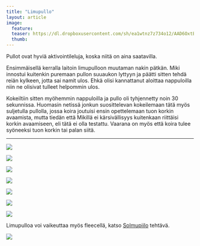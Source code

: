 ```yaml
---
title: "Limupullo"
layout: article
image:
  feature:
  teaser: https://dl.dropboxusercontent.com/sh/ea1wtnz7z734o12/AAD6OxtEc0NUBiS37OF6YC6Va/aktivointi/limupullo/DSC25203-245px.jpg
  thumb:
---
```


Pullot ovat hyviä aktivointileluja, koska niitä on aina saatavilla.

Ensimmäisellä kerralla laitoin limupulloon muutaman nakin pätkän. Miki innostui kuitenkin puremaan pullon suuaukon lyttyyn ja päätti sitten tehdä reiän kylkeen, jotta sai namit ulos. Ehkä olisi kannattanut aloittaa nappuloilla niin ne olisivat tulleet helpommin ulos.

Kokeiltiin sitten myöhemmin nappuloilla ja pullo oli tyhjennetty noin 30 sekunnissa. Huomasin netissä jonkun suosittelevan kokeilemaan tätä myös suljetulla pullolla, jossa koira joutuisi ensin opettelemaan tuon korkin avaamista, mutta tiedän että Mikillä ei kärsivällisyys kuitenkaan riittäisi korkin avaamiseen, eli tätä ei olla testattu. Vaarana on myös että koira tulee syöneeksi tuon korkin tai palan siitä.

---

[![](https://dl.dropboxusercontent.com/sh/ea1wtnz7z734o12/AAAKI7BvwsaN-jTrjIdVrFI9a/aktivointi/limupullo/DSC25198_2-800px.jpg)](https://dl.dropboxusercontent.com/sh/ea1wtnz7z734o12/AACdc75FJyAN4n6VNREKUpeha/aktivointi/limupullo/DSC25198_2.jpg)

[![](https://dl.dropboxusercontent.com/sh/ea1wtnz7z734o12/AACNIWu5zrth8PqvSY1TI0Nza/aktivointi/limupullo/DSC25199_2-800px.jpg)](https://dl.dropboxusercontent.com/sh/ea1wtnz7z734o12/AAANDHIrCm14x5bm60mRYDf1a/aktivointi/limupullo/DSC25199_2.jpg)

[![](https://dl.dropboxusercontent.com/sh/ea1wtnz7z734o12/AACxNRVNOZzTz_0HyOaRO6BYa/aktivointi/limupullo/DSC25203_2-800px.jpg)](https://dl.dropboxusercontent.com/sh/ea1wtnz7z734o12/AADYh-W2E67DNTGZPtEkFmTca/aktivointi/limupullo/DSC25203_2.jpg)

[![](https://dl.dropboxusercontent.com/sh/ea1wtnz7z734o12/AACMh9A5Ay1j6F6FbqkMUaRda/aktivointi/limupullo/IMG_20150502_153748_2-800px.jpg)](https://dl.dropboxusercontent.com/sh/ea1wtnz7z734o12/AAAyTPe-jsnhq4JoRePxFKuxa/aktivointi/limupullo/IMG_20150502_153748_2.jpg)

[![](https://dl.dropboxusercontent.com/sh/ea1wtnz7z734o12/AACsOWgfimr4xBN1KMH2jvQma/aktivointi/limupullo/DSC29321_2-800px.jpg)](https://dl.dropboxusercontent.com/sh/ea1wtnz7z734o12/AADKhX-5E_hHJZ_9PFlgUuoTa/aktivointi/limupullo/DSC29321_2.jpg)

[![](https://dl.dropboxusercontent.com/sh/ea1wtnz7z734o12/AACpZDSH_HoIetMs5sty8Z5Va/aktivointi/limupullo/DSC45377-800px.jpg)](https://dl.dropboxusercontent.com/sh/ea1wtnz7z734o12/AACrLVh3bpPqpeHOxHZ8BecMa/aktivointi/limupullo/DSC45377.jpg)

[![](https://dl.dropboxusercontent.com/sh/ea1wtnz7z734o12/AAAcyggq9PE0FI_qQbBVNBC5a/aktivointi/limupullo/DSC45440-800px.jpg)](https://dl.dropboxusercontent.com/sh/ea1wtnz7z734o12/AADPos_iMC3VQxxUsqFdx3RKa/aktivointi/limupullo/DSC45440.jpg)

Limupulloa voi vaikeuttaa myös fleecellä, katso [Solmupiilo](/aktivointi/solmupiilo/) tehtävä.

[![](https://dl.dropboxusercontent.com/sh/ea1wtnz7z734o12/AAAGW5H3ZZr0sWRKuXqFRVTma/aktivointi/solmupiilo/DS13255-800px.jpg)](/aktivointi/solmupiilo/)
